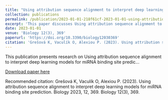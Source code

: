 ```yaml
---
title: "Using attribution sequence alignment to interpret deep learning models for miRNA binding site prediction. Biology 2023, 12, 369"
collection: publications
permalink: /publication/2023-01-01-218f61cf-2023-01-01-using-attribution-sequence-al
excerpt: 'This paper discusses Using attribution sequence alignment to interpret deep learning models for miRNA binding site predic...'
date: 2023-01-01
venue: 'Biology 12(3), 369'
paperurl: 'https://doi.org/10.3390/biology12030369'
citation: 'Grešová K, Vaculík O, Alexiou P. (2023). Using attribution sequence alignment to interpret deep learning models for miRNA binding site prediction. Biology 2023, 12, 369. Biology 12(3), 369.'
---
```


This publication presents research on Using attribution sequence alignment to interpret deep learning models for miRNA binding site predic...

[Download paper here](https://doi.org/10.3390/biology12030369)

Recommended citation: Grešová K, Vaculík O, Alexiou P. (2023). Using attribution sequence alignment to interpret deep learning models for miRNA binding site prediction. Biology 2023, 12, 369. Biology 12(3), 369.
